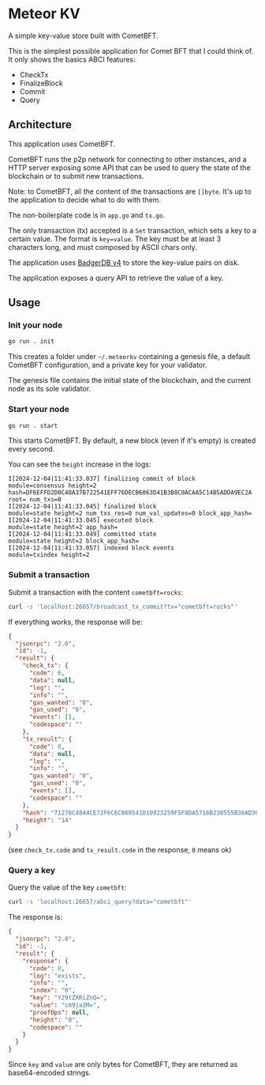 # Meteor KV

A simple key-value store built with CometBFT.

This is the simplest possible application for Comet BFT that I could think of.
It only shows the basics ABCI features:

- CheckTx
- FinalizeBlock
- Commit
- Query

## Architecture

This application uses CometBFT.

CometBFT runs the p2p network for connecting to other instances, and a HTTP
server exposing some API that can be used to query the state of the
blockchain or to submit new transactions.

Note: to CometBFT, all the content of the transactions are `[]byte`. It's up
to the application to decide what to do with them.

The non-boilerplate code is in `app.go` and `tx.go`.

The only transaction (tx) accepted is a `Set` transaction, which sets a key
to a certain value. The format is `key=value`. The key must be at least 3
characters long, and must composed by ASCII chars only.

The application uses [BadgerDB v4](https://github.com/dgraph-io/badger) to
store the key-value pairs on disk.

The application exposes a query API to retrieve the value of a key.

## Usage

### Init your node

```bash
go run . init
```

This creates a folder under `~/.meteorkv` containing a genesis file, a
default CometBFT configuration, and a private key for your validator.

The genesis file contains the initial state of the blockchain, and the
current node as its sole validator.

### Start your node

```bash
go run . start
```

This starts CometBFT. By default, a new block (even if it's empty) is created
every second.

You can see the `height` increase in the logs:

```
I[2024-12-04|11:41:33.037] finalizing commit of block                   module=consensus height=2 hash=DF6EFFD2D0C48A37B722541EFF76DECB6063D41B3B8C0ACAA5C14B5ADDA9EC2A root= num_txs=0
I[2024-12-04|11:41:33.045] finalized block                              module=state height=2 num_txs_res=0 num_val_updates=0 block_app_hash=
I[2024-12-04|11:41:33.045] executed block                               module=state height=2 app_hash=
I[2024-12-04|11:41:33.049] committed state                              module=state height=2 block_app_hash=
I[2024-12-04|11:41:33.057] indexed block events                         module=txindex height=2
```

### Submit a transaction

Submit a transaction with the content `cometbft=rocks`:

```bash
curl -s 'localhost:26657/broadcast_tx_commit?tx="cometbft=rocks"'
```

If everything works, the response will be:

```json
{
  "jsonrpc": "2.0",
  "id": -1,
  "result": {
    "check_tx": {
      "code": 0,
      "data": null,
      "log": "",
      "info": "",
      "gas_wanted": "0",
      "gas_used": "0",
      "events": [],
      "codespace": ""
    },
    "tx_result": {
      "code": 0,
      "data": null,
      "log": "",
      "info": "",
      "gas_wanted": "0",
      "gas_used": "0",
      "events": [],
      "codespace": ""
    },
    "hash": "71276C4844CE72F6C6C868541D10923259F5F8DA5716B230555B36AD309D6FD1",
    "height": "14"
  }
}
```

(see `check_tx.code` and `tx_result.code` in the response, `0` means ok)

### Query a key

Query the value of the key `cometbft`:

```bash
curl -s 'localhost:26657/abci_query?data="cometbft"'
```

The response is:

```json
{
  "jsonrpc": "2.0",
  "id": -1,
  "result": {
    "response": {
      "code": 0,
      "log": "exists",
      "info": "",
      "index": "0",
      "key": "Y29tZXRiZnQ=",
      "value": "cm9ja3M=",
      "proofOps": null,
      "height": "0",
      "codespace": ""
    }
  }
}
```

Since `key` and `value` are only bytes for CometBFT, they are returned as
base64-encoded strings.
